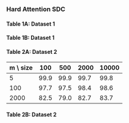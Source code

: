 ### Hard Attention SDC


#### Table 1A: Dataset 1 


#### Table 1B: Dataset 1 


#### Table 2A: Dataset 2

| m \ size |  100  | 500 | 2000 | 10000 |
| --       | ----  | --  | ---- | ----- |
| 5 |  99.9  | 99.9 | 99.7 |  99.8 |    
| 100 | 97.7 | 97.5 | 98.4  | 98.6 |   
| 2000 | 82.5 | 79.0 | 82.7 |83.7  |



#### Table 2B: Dataset 2

